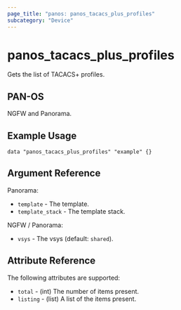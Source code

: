 ```yaml
---
page_title: "panos: panos_tacacs_plus_profiles"
subcategory: "Device"
---
```


# panos_tacacs_plus_profiles

Gets the list of TACACS+ profiles.


## PAN-OS

NGFW and Panorama.


## Example Usage

```hcl
data "panos_tacacs_plus_profiles" "example" {}
```


## Argument Reference

Panorama:

* `template` - The template.
* `template_stack` - The template stack.

NGFW / Panorama:

* `vsys` - The vsys (default: `shared`).


## Attribute Reference

The following attributes are supported:

* `total` - (int) The number of items present.
* `listing` - (list) A list of the items present.
